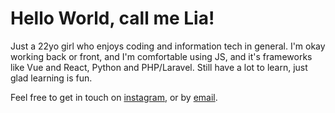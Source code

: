 # Hello World, call me Lia!
Just a 22yo girl who enjoys coding and information tech in general. I'm okay working back or front, and I'm comfortable using JS, and it's frameworks like Vue and React, Python and PHP/Laravel. Still have a lot to learn, just glad learning is fun.  

Feel free to get in touch on [instagram](https://www.instagram.com/lemon_cake.png/), or by [email](mailto:liandra.mrq@gmail.com).
